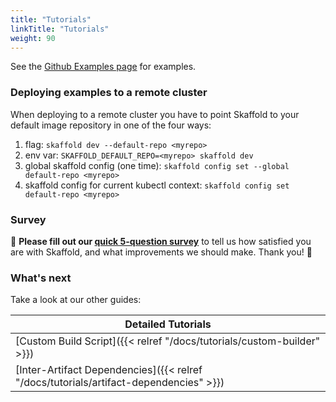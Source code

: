 ```yaml
---
title: "Tutorials"
linkTitle: "Tutorials"
weight: 90
---
```


See the [Github Examples page](https://github.com/GoogleContainerTools/skaffold/tree/master/examples) for examples.

### Deploying examples to a remote cluster

When deploying to a remote cluster you have to point Skaffold to your default image repository in one of the four ways:

 1. flag: `skaffold dev --default-repo <myrepo>`
 1. env var: `SKAFFOLD_DEFAULT_REPO=<myrepo> skaffold dev`
 1. global skaffold config (one time): `skaffold config set --global default-repo <myrepo>`
 1. skaffold config for current kubectl context: `skaffold config set default-repo <myrepo>`

### Survey

:mega: **Please fill out our [quick 5-question survey](https://forms.gle/BMTbGQXLWSdn7vEs6)** to tell us how satisfied you are with Skaffold, and what improvements we should make. Thank you! :dancers:

### What's next

Take a look at our other guides:

| Detailed Tutorials |
|--------------------|
| [Custom Build Script]({{< relref "/docs/tutorials/custom-builder" >}}) |
| [Inter-Artifact Dependencies]({{< relref "/docs/tutorials/artifact-dependencies" >}}) |
